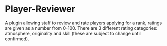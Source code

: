 # Player-Reviewer

A plugin allowing staff to review and rate players applying for a rank, ratings are given as a number from 0-100. There are 3 different rating categories: atmosphere, originality and skill (these are subject to change until confirmed).